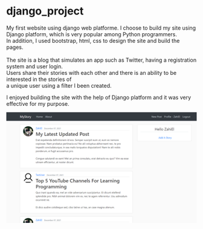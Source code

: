 # django_project
My first website using django web platforme.
I choose to build my site using Django platform, which is very popular among Python programmers.  <br/> 
In addition, I used bootstrap, html, css to design the site and build the pages. <br/>
 <br/>
The site is a blog that simulates an app such as Twitter, having a registration system and user login.  <br/>
Users share their stories with each other and there is an ability to be interested in the stories of  <br/>
a unique user using a filter I been created. <br/>

I enjoyed building the site with the help of Django platform and it was very effective for my purpose.

<p align="center">
  <img src="web_image.png" width = "600" /> 
</p>
 
